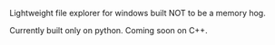 Lightweight file explorer for windows built NOT to be a memory hog.

Currently built only on python. Coming soon on C++.
